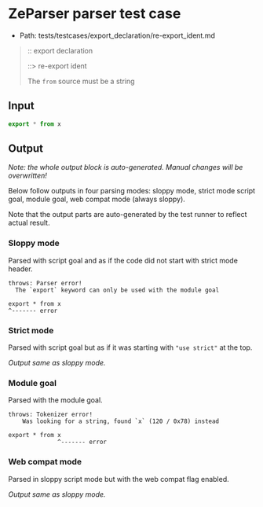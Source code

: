 # ZeParser parser test case

- Path: tests/testcases/export_declaration/re-export_ident.md

> :: export declaration
>
> ::> re-export ident
>
> The `from` source must be a string

## Input

`````js
export * from x
`````

## Output

_Note: the whole output block is auto-generated. Manual changes will be overwritten!_

Below follow outputs in four parsing modes: sloppy mode, strict mode script goal, module goal, web compat mode (always sloppy).

Note that the output parts are auto-generated by the test runner to reflect actual result.

### Sloppy mode

Parsed with script goal and as if the code did not start with strict mode header.

`````
throws: Parser error!
  The `export` keyword can only be used with the module goal

export * from x
^------- error
`````

### Strict mode

Parsed with script goal but as if it was starting with `"use strict"` at the top.

_Output same as sloppy mode._

### Module goal

Parsed with the module goal.

`````
throws: Tokenizer error!
    Was looking for a string, found `x` (120 / 0x78) instead

export * from x
              ^------- error
`````


### Web compat mode

Parsed in sloppy script mode but with the web compat flag enabled.

_Output same as sloppy mode._
